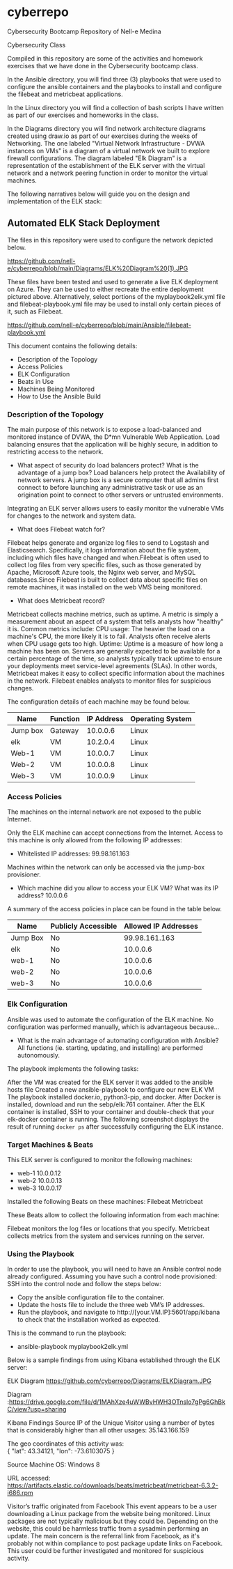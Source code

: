 # cyberrepo
Cybersecurity Bootcamp Repository of Nell-e Medina

Cybersecurity Class

Compiled in this repository are some of the activities and homework exercises that we have done in the Cybersecurity bootcamp class. 

In the Ansible directory, you will find three (3) playbooks that were used to configure the ansible containers and the playbooks to install and configure the filebeat and metricbeat applications. 

In the Linux directory you will find a collection of bash scripts I have written as part of our exercises and homeworks in the class. 

In the Diagrams directory you will find network architecture diagrams created using draw.io as part of our exercises during the weeks of Networking. The one labeled "Virtual Network Infrastructure - DVWA instances on VMs" is a diagram of a virtual network we built to explore firewall configurations. The diagram labeled "Elk Diagram" is a representation of the establishment of the ELK server with the virtual network and a network peering function in order to monitor the virtual machines. 

The following narratives below will guide you on the design and implementation of the ELK stack:

## Automated ELK Stack Deployment
The files in this repository were used to configure the network depicted below.

https://github.com/nell-e/cyberrepo/blob/main/Diagrams/ELK%20Diagram%20(1).JPG

These files have been tested and used to generate a live ELK deployment on Azure. They can be used to either recreate the entire deployment pictured above. Alternatively, select portions of the myplaybook2elk.yml file and filebeat-playbook.yml file may be used to install only certain pieces of it, such as Filebeat.

   https://github.com/nell-e/cyberrepo/blob/main/Ansible/filebeat-playbook.yml
   
This document contains the following details:
- Description of the Topology
- Access Policies
- ELK Configuration
- Beats in Use
- Machines Being Monitored
- How to Use the Ansible Build

### Description of the Topology

 The main purpose of this network is to expose a load-balanced and monitored instance of DVWA, the D*mn Vulnerable Web Application.
Load balancing ensures that the application will be highly secure, in addition to restricting access to the network.

- What aspect of security do load balancers protect? What is the advantage of a jump box? 
Load balancers help protect the Availability of network servers.  A jump box is a secure computer that all admins first connect to before launching any administrative task or use as an origination point to connect to other servers or untrusted environments.

Integrating an ELK server allows users to easily monitor the vulnerable VMs for changes to the network and system data.

- What does Filebeat watch for? 

Filebeat helps generate and organize log files to send to Logstash and Elasticsearch. Specifically, it logs information about the file system, including which files have changed and when.Filebeat is often used to collect log files from very specific files, such as those generated by Apache, Microsoft Azure tools, the Nginx web server, and MySQL databases.Since Filebeat is built to collect data about specific files on remote machines, it was installed on the web VMS being monitored. 

- What does Metricbeat record? 

Metricbeat collects machine metrics, such as uptime. A metric is simply a measurement about an aspect of a system that tells analysts how "healthy" it is.
Common metrics include:
CPU usage: The heavier the load on a machine's CPU, the more likely it is to fail. Analysts often receive alerts when CPU usage gets too high.
Uptime: Uptime is a measure of how long a machine has been on. Servers are generally expected to be available for a certain percentage of the time, so analysts typically track uptime to ensure your deployments meet service-level agreements (SLAs).
In other words, Metricbeat makes it easy to collect specific information about the machines in the network. Filebeat enables analysts to monitor files for suspicious changes.

The configuration details of each machine may be found below.
 
| Name 	| Function | IP Address | Operating System |
|----------|----------|------------|------------------|
| Jump box | Gateway  | 10.0.0.6   | Linux            |
| elk 	|  VM      |  10.2.0.4  | Linux            |
| Web-1	|  VM      | 10.0.0.7   | Linux            |
| Web-2 	|  VM       |  10.0.0.8 | Linux            |
| Web-3 	|  VM       |  10.0.0.9 | Linux            |
 
### Access Policies
 
The machines on the internal network are not exposed to the public Internet.
 
Only the ELK machine can accept connections from the Internet. Access to this machine is only allowed from the following IP addresses:
- Whitelisted IP addresses: 99.98.161.163
 
Machines within the network can only be accessed via the jump-box provisioner.
- Which machine did you allow to access your ELK VM? What was its IP address? 10.0.0.6

A summary of the access policies in place can be found in the table below.

| Name 	| Publicly Accessible | Allowed IP Addresses |
|----------|---------------------|----------------------|
| Jump Box  | No             	   | 99.98.161.163   	  |
|   elk   	| No 	               | 10.0.0.6			      |             	
|   web-1 	| No               	| 10.0.0.6              |
|   web-2   | No 	               | 10.0.0.6			      |             	
|   web-3 	| No               	| 10.0.0.6              |

### Elk Configuration

Ansible was used to automate the configuration of the ELK machine. No configuration was performed manually, which is advantageous because...
- What is the main advantage of automating configuration with Ansible? All functions (ie. starting, updating, and installing) are performed autonomously.
 
The playbook implements the following tasks:

After the VM was created for the ELK server it was added to the ansible hosts file 
Created a new ansible-playbook to configure our new ELK VM
The playbook installed docker.io, python3-pip, and docker.
After Docker is installed, download and run the sebp/elk:761    container.
After the ELK container is installed, SSH to your container and double-check that your elk-docker container is running.
The following screenshot displays the result of running `docker ps` after successfully configuring the ELK instance. 
  
### Target Machines & Beats
This ELK server is configured to monitor the following machines:
- web-1 10.0.0.12
- web-2 10.0.0.13
- web-3 10.0.0.17

Installed the following Beats on these machines:
Filebeat
Metricbeat
 
These Beats allow to collect the following information from each machine:

Filebeat monitors the log files or locations that you specify.
Metricbeat collects metrics from the system and services running on the server.

### Using the Playbook

In order to use the playbook, you will need to have an Ansible control node already configured. Assuming you have such a control node provisioned:
SSH into the control node and follow the steps below:

- Copy the ansible configuration file to the container.
- Update the hosts file to include the three web VM’s IP addresses.
- Run the playbook, and navigate to  http://[your.VM.IP]:5601/app/kibana to check that the installation worked as expected.

This is the command to run the playbook:

 - ansible-playbook myplaybook2elk.yml


Below is a sample findings from using Kibana established through the ELK server:

ELK Diagram https://github.com/cyberrepo/Diagrams/ELKDiagram.JPG

Diagram :https://drive.google.com/file/d/1MAhXze4uWWBvHWH3OTnslo7gPg6GhBkC/view?usp=sharing

Kibana Findings
Source IP of the Unique Visitor using a number of bytes that is considerably higher than all other usages: 
35.143.166.159

The geo coordinates of this activity was:  
{ "lat": 43.34121, "lon": -73.6103075 }

Source Machine OS: Windows 8

URL accessed: https://artifacts.elastic.co/downloads/beats/metricbeat/metricbeat-6.3.2-i686.rpm

Visitor’s traffic originated from Facebook
This event appears to be a user downloading a Linux package from the website being monitored.
Linux packages are not typically malicious but they could be. Depending on the website, this could be harmless traffic from a sysadmin performing an update.
The main concern is the referral link from Facebook, as it's probably not within compliance to post package update links on Facebook.
This user could be further investigated and monitored for suspicious activity.
